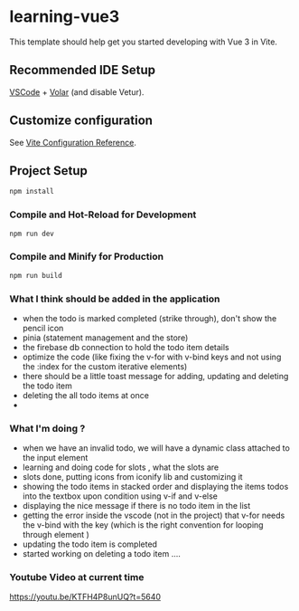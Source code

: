 # learning-vue3

This template should help get you started developing with Vue 3 in Vite.

## Recommended IDE Setup

[VSCode](https://code.visualstudio.com/) + [Volar](https://marketplace.visualstudio.com/items?itemName=Vue.volar) (and disable Vetur).

## Customize configuration

See [Vite Configuration Reference](https://vitejs.dev/config/).

## Project Setup

```sh
npm install
```

### Compile and Hot-Reload for Development

```sh
npm run dev
```

### Compile and Minify for Production

```sh
npm run build
```


<!-- comments in the code make our code read better and understand better -->

### What I think should be added in the application
- when the todo is marked completed (strike through), don't show the pencil icon
- pinia (statement management and the store)
- the firebase db connection to hold the todo item details
- optimize the code  (like fixing the v-for with v-bind keys and not using the :index for the custom iterative elements)
- there should be a little toast message for adding, updating and deleting the todo item
- deleting the all todo items at once
- 




### What I'm doing ?
- when we have an invalid todo, we will have a dynamic class attached to the input element 
- learning and doing code for slots , what the slots are
- slots done, putting icons from iconify lib and customizing it 
- showing the todo items in stacked order and displaying the items todos into the textbox upon condition using v-if and v-else
- displaying the nice message if there is no todo item in the list
- getting the error inside the vscode (not in the project) that v-for needs the v-bind with the key (which is the right convention for looping through element )
- updating the todo item is completed
- started working on deleting a todo item ....


### Youtube Video at current time

https://youtu.be/KTFH4P8unUQ?t=5640